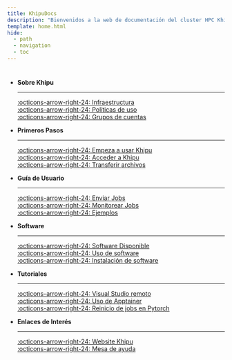 ```yaml
---
title: KhipuDocs
description: "Bienvenidos a la web de documentación del cluster HPC Khipu. Si es su primera vez aquí, por favor visite la sección de primeros pasos."  
template: home.html
hide:
  - path
  - navigation
  - toc
---
```


# 

<div class="grid cards" markdown>

-   **Sobre Khipu**

    ---

    [:octicons-arrow-right-24: Infraestructura](info/infraestructura.md)<br>
    [:octicons-arrow-right-24: Políticas de uso](info/politicas-de-uso.md)<br>
    [:octicons-arrow-right-24: Grupos de cuentas](info/tipos-de-cuentas.md)

-   **Primeros Pasos**

    ---

    [:octicons-arrow-right-24: Empeza a usar Khipu](primeros-pasos/index.md)<br>
    [:octicons-arrow-right-24: Acceder a Khipu](primeros-pasos/acceder-a-khipu.md)<br>
    [:octicons-arrow-right-24: Transferir archivos](primeros-pasos/transferir-archivos.md)

-   **Guía de Usuario**

    ---

    [:octicons-arrow-right-24: Enviar Jobs](guia-de-usuario/enviar-jobs/index.md)<br>
    [:octicons-arrow-right-24: Monitorear Jobs](guia-de-usuario/enviar-jobs/monitorear.md)<br>
    [:octicons-arrow-right-24: Ejemplos](guia-de-usuario/ejemplos/introductorios.md)

-   **Software**

    ---

    [:octicons-arrow-right-24: Software Disponible](guia-de-usuario/software/lista.md)<br>
    [:octicons-arrow-right-24: Uso de software](guia-de-usuario/software/uso.md)<br>
    [:octicons-arrow-right-24: Instalación de software](guia-de-usuario/software/instalacion.md)

-   **Tutoriales**

    ---

    [:octicons-arrow-right-24: Visual Studio remoto](tutoriales/vs-code-remote.md)<br>
    [:octicons-arrow-right-24: Uso de Apptainer](tutoriales/apptainer.md)<br>
    [:octicons-arrow-right-24: Reinicio de jobs en Pytorch](tutoriales/reinicio-job-pytorch.md)

-   **Enlaces de Interés**

    ---

    [:octicons-arrow-right-24: Website Khipu](https://web.khipu.utec.edu.pe)<br>
    [:octicons-arrow-right-24: Mesa de ayuda](https://servicedesk.utec.edu.pe)<br>


</div>
